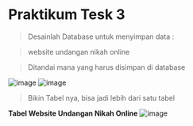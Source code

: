 # Praktikum Tesk 3
>Desainlah Database untuk menyimpan data : 

>website undangan nikah online

>Ditandai mana yang harus disimpan di database

![image](https://github.com/Fanzirfan27/Learn_MyPHP-Admin/assets/160199038/db63b2d6-5310-4e81-958f-cb0e41e111c2)
![image](https://github.com/Fanzirfan27/Learn_MyPHP-Admin/assets/160199038/14d8e955-40d2-4996-9cb2-0a776c386025)

>Bikin Tabel nya, bisa jadi lebih dari satu tabel

**Tabel Website Undangan Nikah Online**
![image](https://github.com/Fanzirfan27/Learn_MyPHP-Admin/assets/160199038/ae48925c-037c-4e29-b03f-ac613a508f45)
